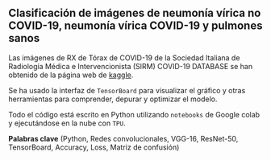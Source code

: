 ## Clasificación de imágenes de neumonía vírica no COVID-19, neumonía vírica COVID-19 y pulmones sanos

Las imágenes de RX de Tórax de COVID-19 de la Sociedad Italiana de Radiología Médica e Intervencionista (SIRM) COVID-19 DATABASE se han obtenido de la página web de [kaggle](https://www.kaggle.com/tawsifurrahman/covid19-radiography-database).

Se ha usado la interfaz de `TensorBoard` para visualizar el gráfico y otras herramientas para comprender, depurar y optimizar el modelo.

Todo el código está escrito en Python utilizando `notebooks` de Google colab y ejecutándose en la nube con `TPU`. 

**Palabras clave** (Python, Redes convolucionales, VGG-16, ResNet-50, TensorBoard, Accuracy, Loss, Matriz de confusión)
